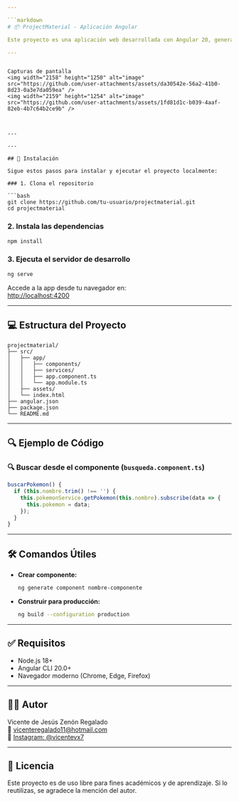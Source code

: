 ```yaml
---

```markdown
# 📦 ProjectMaterial - Aplicación Angular

Este proyecto es una aplicación web desarrollada con Angular 20, generada con Angular CLI. Incluye funcionalidades modernas como búsqueda dinámica, consumo de APIs externas y visualización de resultados en tablas o tarjetas.

---
```


```

Capturas de pantalla
<img width="2158" height="1250" alt="image" src="https://github.com/user-attachments/assets/da30542e-56a2-41b0-8d23-0a3e7da059ea" />
<img width="2159" height="1254" alt="image" src="https://github.com/user-attachments/assets/1fd81d1c-b039-4aaf-82eb-4b7c64b2ce9b" />



---

---

## 🚀 Instalación

Sigue estos pasos para instalar y ejecutar el proyecto localmente:

### 1. Clona el repositorio

```bash
git clone https://github.com/tu-usuario/projectmaterial.git
cd projectmaterial
```

### 2. Instala las dependencias

```bash
npm install
```

### 3. Ejecuta el servidor de desarrollo

```bash
ng serve
```

Accede a la app desde tu navegador en:  
[http://localhost:4200](http://localhost:4200)

---

## 💻 Estructura del Proyecto

```plaintext
projectmaterial/
├── src/
│   ├── app/
│   │   ├── components/
│   │   ├── services/
│   │   ├── app.component.ts
│   │   └── app.module.ts
│   ├── assets/
│   └── index.html
├── angular.json
├── package.json
└── README.md
```

---

## 🔍 Ejemplo de Código

### 🔍 Buscar desde el componente (`busqueda.component.ts`)

```ts
buscarPokemon() {
  if (this.nombre.trim() !== '') {
    this.pokemonService.getPokemon(this.nombre).subscribe(data => {
      this.pokemon = data;
    });
  }
}
```


---

## 🛠️ Comandos Útiles

- **Crear componente:**
  ```bash
  ng generate component nombre-componente
  ```
- **Construir para producción:**
  ```bash
  ng build --configuration production
  ```

---

## ✅ Requisitos

- Node.js 18+
- Angular CLI 20.0+
- Navegador moderno (Chrome, Edge, Firefox)

---

## 🧑‍💻 Autor

Vicente de Jesús Zenón Regalado  
📧 [vicenteregalado11@hotmail.com](mailto:vicenteregalado11@hotmail.com)  
📸 [Instagram: @vicentevx7](https://instagram.com/vicentevx7)

---

## 📄 Licencia

Este proyecto es de uso libre para fines académicos y de aprendizaje. Si lo reutilizas, se agradece la mención del autor.
```
